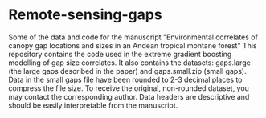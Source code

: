 # Remote-sensing-gaps
Some of the data and code for the manuscript "Environmental correlates of canopy gap locations and sizes in an Andean tropical montane forest"
This repository contains the code used in the extreme gradient boosting modelling of gap size correlates.
It also contains the datasets: gaps.large (the large gaps described in the paper) and gaps.small.zip (small gaps). 
Data in the small gaps file have been rounded to 2-3 decimal places to compress the file size. 
To receive the original, non-rounded dataset, you may contact the corresponding author. 
Data headers are descriptive and should be easily interpretable from the manuscript.
